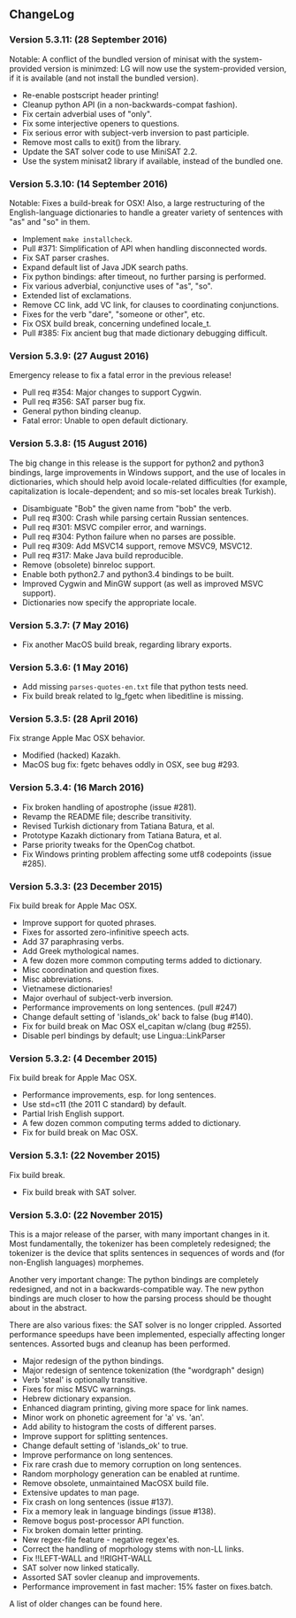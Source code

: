 ## ChangeLog

### Version 5.3.11: (28 September 2016)

Notable: A conflict of the bundled version of minisat with the
system-provided version is minimzed: LG will now use the
system-provided version, if it is available (and not install the
bundled version).

- Re-enable postscript header printing!
- Cleanup python API (in a non-backwards-compat fashion).
- Fix certain adverbial uses of "only".
- Fix some interjective openers to questions.
- Fix serious error with subject-verb inversion to past participle.
- Remove most calls to exit() from the library.
- Update the SAT solver code to use MiniSAT 2.2.
- Use the system minisat2 library if available, instead of the bundled one. 

### Version 5.3.10: (14 September 2016)

Notable: Fixes a build-break for OSX! Also, a large restructuring of
the English-language dictionaries to handle a greater variety of
sentences with "as" and "so" in them.

- Implement `make installcheck`.
- Pull #371: Simplification of API when handling disconnected words.
- Fix SAT parser crashes.
- Expand default list of Java JDK search paths.
- Fix python bindings: after timeout, no further parsing is performed.
- Fix various adverbial, conjunctive uses of "as", "so".
- Extended list of exclamations.
- Remove CC link, add VC link, for clauses to coordinating conjunctions.
- Fixes for the verb "dare", "someone or other", etc.
- Fix OSX build break, concerning undefined locale_t.
- Pull #385: Fix ancient bug that made dictionary debugging difficult. 

### Version 5.3.9: (27 August 2016)

Emergency release to fix a fatal error in the previous release!

- Pull req #354: Major changes to support Cygwin.
- Pull req #356: SAT parser bug fix.
- General python binding cleanup.
- Fatal error: Unable to open default dictionary. 

### Version 5.3.8: (15 August 2016)

The big change in this release is the support for python2 and python3
bindings, large improvements in Windows support, and the use of
locales in dictionaries, which should help avoid locale-related
difficulties (for example, capitalization is locale-dependent; and so
mis-set locales break Turkish).

- Disambiguate "Bob" the given name from "bob" the verb.
- Pull req #300: Crash while parsing certain Russian sentences.
- Pull req #301: MSVC compiler error, and warnings.
- Pull req #304: Python failure when no parses are possible.
- Pull req #309: Add MSVC14 support, remove MSVC9, MSVC12.
- Pull req #317: Make Java build reproducible.
- Remove (obsolete) binreloc support.
- Enable both python2.7 and python3.4 bindings to be built.
- Improved Cygwin and MinGW support (as well as improved MSVC support).
- Dictionaries now specify the appropriate locale. 

### Version 5.3.7: (7 May 2016)

- Fix another MacOS build break, regarding library exports. 

### Version 5.3.6: (1 May 2016)

- Add missing `parses-quotes-en.txt` file that python tests need.
- Fix build break related to lg_fgetc when libeditline is missing. 

### Version 5.3.5: (28 April 2016)

Fix strange Apple Mac OSX behavior.

- Modified (hacked) Kazakh.
- MacOS bug fix: fgetc behaves oddly in OSX, see bug #293. 

### Version 5.3.4: (16 March 2016)

- Fix broken handling of apostrophe (issue #281).
- Revamp the README file; describe transitivity.
- Revised Turkish dictionary from Tatiana Batura, et al.
- Prototype Kazakh dictionary from Tatiana Batura, et al.
- Parse priority tweaks for the OpenCog chatbot.
- Fix Windows printing problem affecting some utf8 codepoints (issue #285). 

### Version 5.3.3: (23 December 2015)

Fix build break for Apple Mac OSX.

- Improve support for quoted phrases.
- Fixes for assorted zero-infinitive speech acts.
- Add 37 paraphrasing verbs.
- Add Greek mythological names.
- A few dozen more common computing terms added to dictionary.
- Misc coordination and question fixes.
- Misc abbreviations.
- Vietnamese dictionaries!
- Major overhaul of subject-verb inversion.
- Performance improvements on long sentences. (pull #247)
- Change default setting of 'islands_ok' back to false (bug #140).
- Fix for build break on Mac OSX el_capitan w/clang (bug #255).
- Disable perl bindings by default; use Lingua::LinkParser 

### Version 5.3.2: (4 December 2015)

Fix build break for Apple Mac OSX.

- Performance improvements, esp. for long sentences.
- Use std=c11 (the 2011 C standard) by default.
- Partial Irish English support.
- A few dozen common computing terms added to dictionary.
- Fix for build break on Mac OSX. 

### Version 5.3.1: (22 November 2015)

Fix build break.

- Fix build break with SAT solver. 

### Version 5.3.0: (22 November 2015)

This is a major release of the parser, with many important changes in it. Most fundamentally, the tokenizer has been completely redesigned; the tokenizer is the device that splits sentences in sequences of words and (for non-English languages) morphemes.

Another very important change: The python bindings are completely redesigned, and not in a backwards-compatible way. The new python bindings are much closer to how the parsing process should be thought about in the abstract.

There are also various fixes: the SAT solver is no longer crippled. Assorted performance speedups have been implemented, especially affecting longer sentences. Assorted bugs and cleanup has been performed.

- Major redesign of the python bindings.
- Major redesign of sentence tokenization (the "wordgraph" design)
- Verb 'steal' is optionally transitive.
- Fixes for misc MSVC warnings.
- Hebrew dictionary expansion.
- Enhanced diagram printing, giving more space for link names.
- Minor work on phonetic agreement for 'a' vs. 'an'.
- Add ability to histogram the costs of different parses.
- Improve support for splitting sentences.
- Change default setting of 'islands_ok' to true.
- Improve performance on long sentences.
- Fix rare crash due to memory corruption on long sentences.
- Random morphology generation can be enabled at runtime.
- Remove obsolete, unmaintained MacOSX build file.
- Extensive updates to man page.
- Fix crash on long sentences (issue #137).
- Fix a memory leak in language bindings (issue #138).
- Remove bogus post-processor API function.
- Fix broken domain letter printing.
- New regex-file feature - negative regex'es.
- Correct the handling of moprhology stems with non-LL links.
- Fix !!LEFT-WALL and !!RIGHT-WALL
- SAT solver now linked statically.
- Assorted SAT sovler cleanup and improvements.
- Performance improvement in fast macher: 15% faster on fixes.batch. 

A list of older changes can be found here.

